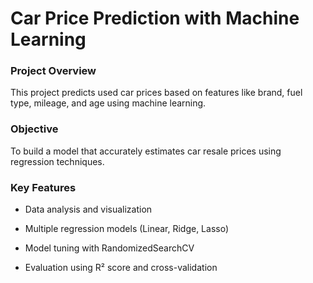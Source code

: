 # Car Price Prediction with Machine Learning

### Project Overview
This project predicts used car prices based on features like brand, fuel type, mileage, and age using machine learning.

### Objective
To build a model that accurately estimates car resale prices using regression techniques.

###  Key Features
* Data analysis and visualization

* Multiple regression models (Linear, Ridge, Lasso)

* Model tuning with RandomizedSearchCV

* Evaluation using R² score and cross-validation
